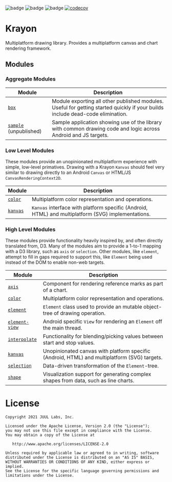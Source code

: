 ![badge][badge-android]
![badge][badge-js]
![badge][badge-jvm]
[![codecov](https://codecov.io/gh/JuulLabs/krayon/branch/main/graph/badge.svg?token=y8btx3pTlr)](https://codecov.io/gh/JuulLabs/krayon)

# Krayon

Multiplatform drawing library. Provides a multiplatform canvas and chart rendering framework.

## Modules

### Aggregate Modules

| Module                           | Description |
|----------------------------------|-------------|
| [`box`](box)                     | Module exporting all other published modules. Useful for getting started quickly if your builds include dead-code elimination. |
| [`sample`](sample) (unpublished) | Sample application showing use of the library with common drawing code and logic across Android and JS targets. |

### Low Level Modules

These modules provide an unopinionated multiplatform experience with simple, low-level primatives. Drawing with a Krayon
`Kanvas` should feel very similar to drawing directly to an Android `Canvas` or HTML/JS `CanvasRenderingContext2D`.

| Module             | Description |
|--------------------|-------------|
| [`color`](color)   | Multiplatform color representation and operations. |
| [`kanvas`](kanvas) | `Kanvas` interface with platform specific (Android, HTML) and multiplatform (SVG) implementations. |

### High Level Modules

These modules provide functionality heavily inspired by, and often directly translated from, D3. Many of the modules aim
to provide a 1-to-1 mapping with a D3 library, such as `axis` or `selection`. Other modules, like `element`, attempt to
fill in gaps required to support this, like `Element` being used instead of the DOM to enable non-web targets.

| Module                         | Description |
|--------------------------------|-------------|
| [`axis`](axis)                 | Component for rendering reference marks as part of a chart. |
| [`color`](color)               | Multiplatform color representation and operations. |
| [`element`](element)           | `Element` class used to provide an mutable object-tree of drawing operation. |
| [`element-view`](element-view) | Android specific `View` for rendering an `Element` off the main thread. |
| [`interpolate`](interpolate)   | Functionality for blending/picking values between start and stop values. |
| [`kanvas`](kanvas)             | Unopinionated canvas with platform specific (Android, HTML) and multiplatform (SVG) targets. |
| [`selection`](selection)       | Data-driven transformation of the `Element`-tree. |
| [`shape`](shape)               | Visualization support for generating complex shapes from data, such as line charts. |

# License

```
Copyright 2021 JUUL Labs, Inc.

Licensed under the Apache License, Version 2.0 (the "License");
you may not use this file except in compliance with the License.
You may obtain a copy of the License at

   http://www.apache.org/licenses/LICENSE-2.0

Unless required by applicable law or agreed to in writing, software
distributed under the License is distributed on an "AS IS" BASIS,
WITHOUT WARRANTIES OR CONDITIONS OF ANY KIND, either express or implied.
See the License for the specific language governing permissions and
limitations under the License.
```

[badge-android]: http://img.shields.io/badge/platform-android-6EDB8D.svg?style=flat
[badge-ios]: http://img.shields.io/badge/platform-ios-CDCDCD.svg?style=flat
[badge-js]: http://img.shields.io/badge/platform-js-F8DB5D.svg?style=flat
[badge-jvm]: http://img.shields.io/badge/platform-jvm-DB413D.svg?style=flat
[badge-linux]: http://img.shields.io/badge/platform-linux-2D3F6C.svg?style=flat
[badge-windows]: http://img.shields.io/badge/platform-windows-4D76CD.svg?style=flat
[badge-mac]: http://img.shields.io/badge/platform-macos-111111.svg?style=flat
[badge-watchos]: http://img.shields.io/badge/platform-watchos-C0C0C0.svg?style=flat
[badge-tvos]: http://img.shields.io/badge/platform-tvos-808080.svg?style=flat
[badge-wasm]: https://img.shields.io/badge/platform-wasm-624FE8.svg?style=flat
